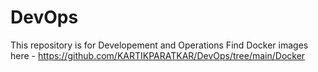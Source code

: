 # DevOps
This repository is for Developement and Operations
Find Docker images here - https://github.com/KARTIKPARATKAR/DevOps/tree/main/Docker
